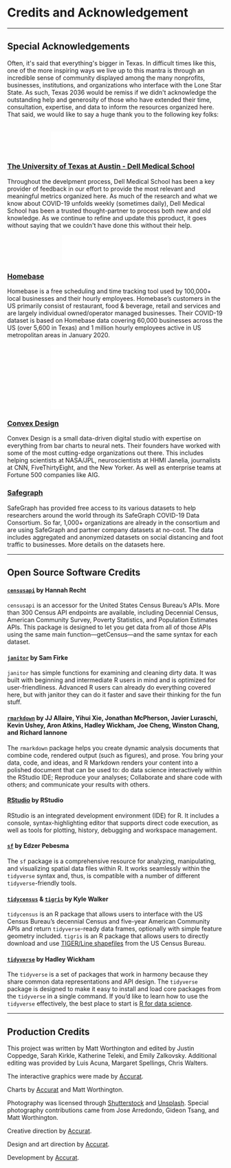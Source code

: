 <div class="collateral"></div>

# Credits and Acknowledgement

<hr>

## Special Acknowledgements

Often, it's said that everything's bigger in Texas. In difficult times like this, one of the more inspiring ways we live up to this mantra is through an incredible sense of community displayed among the many nonprofits, businesses, institutions, and organizations who interface with the Lone Star State. As such, Texas 2036 would be remiss if we didn't acknowledge the outstanding help and generosity of those who have extended their time, consultation, expertise, and data to inform the resources organized here. That said, we would like to say a huge thank you to the following key folks:

<br>

<img src="images/dell_med.svg" style="margin-left:auto; margin-right:auto; display:block" alt="dell_med_logo" width="300px"/>   

### [**The University of Texas at Austin - Dell Medical School**](https://dellmed.utexas.edu/)

Throughout the develpment process, Dell Medical School has been a key provider of feedback in our effort to provide the most relevant and meaningful metrics organized here. As much of the research and what we know about COVID-19 unfolds weekly (sometimes daily), Dell Medical School has been a trusted thought-partner to process both new and old knowledge. As we continue to refine and update this pproduct, it goes without saying that we couldn't have done this without their help.

<img src="images/homebase_logo.svg" style="margin-left:auto; margin-right:auto; display:block" alt="homebase_logo" width="250px"/> 

### [Homebase](https://joinhomebase.com/blog/real-time-covid-19-data/)

Homebase is a free scheduling and time tracking tool used by 100,000+ local businesses and their hourly employees. Homebase’s customers in the US primarily consist of restaurant, food & beverage, retail and services and are largely individual owned/operator managed businesses. Their COVID-19 dataset is based on Homebase data covering 60,000 businesses across the US (over 5,600 in Texas) and 1 million hourly employees active in US metropolitan areas in January 2020.

<img src="images/convex_logo.svg" style="margin-left:auto; margin-right:auto; display:block" alt="dell_med_logo" width="300px"/>   

### [Convex Design](https://convex.design)

Convex Design is a small data-driven digital studio with expertise on everything from bar charts to neural nets. Their founders have worked with some of the most cutting-edge organizations out there. This includes helping scientists at NASA/JPL, neuroscientists at HHMI Janelia, journalists at CNN, FiveThirtyEight, and the New Yorker. As well as enterprise teams at Fortune 500 companies like AIG.

### [Safegraph](https://www.safegraph.com/blog/safegraph-provides-cdc-fed-and-1000-organizations-with-data-to-fight-the-covid-19-crisis)

SafeGraph has provided free access to its various datasets to help researchers around the world through its SafeGraph COVID-19 Data Consortium. So far, 1,000+ organizations are already in the consortium and are using SafeGraph and partner company datasets at no-cost. The data includes aggregated and anonymized datasets on social distancing and foot traffic to businesses. More details on the datasets here. 



<hr>

## Open Source Software Credits

#### [`censusapi`](https://hrecht.github.io/censusapi/) by Hannah Recht

`censusapi` is an accessor for the United States Census Bureau’s APIs. More than 300 Census API endpoints are available, including Decennial Census, American Community Survey, Poverty Statistics, and Population Estimates APIs. This package is designed to let you get data from all of those APIs using the same main function—getCensus—and the same syntax for each dataset.  

#### [`janitor`](http://sfirke.github.io/janitor/) by Sam Firke

`janitor` has simple functions for examining and cleaning dirty data. It was built with beginning and intermediate R users in mind and is optimized for user-friendliness. Advanced R users can already do everything covered here, but with janitor they can do it faster and save their thinking for the fun stuff.  

#### [`rmarkdown`](https://rmarkdown.rstudio.com/docs/) by JJ Allaire, Yihui Xie, Jonathan McPherson, Javier Luraschi, Kevin Ushey, Aron Atkins, Hadley Wickham, Joe Cheng, Winston Chang, and Richard Iannone

The `rmarkdown` package helps you create dynamic analysis documents that combine code, rendered output (such as figures), and prose. You bring your data, code, and ideas, and R Markdown renders your content into a polished document that can be used to: do data science interactively within the RStudio IDE; Reproduce your analyses; Collaborate and share code with others; and communicate your results with others.  

#### [RStudio](https://www.rstudio.com/products/rstudio/) by RStudio

RStudio is an integrated development environment (IDE) for R. It includes a console, syntax-highlighting editor that supports direct code execution, as well as tools for plotting, history, debugging and workspace management.  

#### [`sf`](http://r-spatial.github.io/sf/) by Edzer Pebesma

The `sf` package is a comprehensive resource for analyzing, manipulating, and visualizing spatial data files within R. It works seamlessly within the `tidyverse` syntax and, thus, is compatible with a number of different `tidyverse`-friendly tools.   

#### [`tidycensus`](https://walkerke.github.io/tidycensus) & [`tigris`](https://github.com/walkerke/tigris) by Kyle Walker

`tidycensus` is an R package that allows users to interface with the US Census Bureau’s decennial Census and five-year American Community APIs and return `tidyverse`-ready data frames, optionally with simple feature geometry included. `tigris` is an R package that allows users to directly download and use [TIGER/Line shapefiles](https://www.census.gov/geo/maps-data/data/tiger-line.html) from the US Census Bureau.  

#### [`tidyverse`](https://tidyverse.tidyverse.org) by Hadley Wickham 

The `tidyverse` is a set of packages that work in harmony because they share common data representations and API design. The `tidyverse` package is designed to make it easy to install and load core packages from the `tidyverse` in a single command. If you’d like to learn how to use the `tidyverse` effectively, the best place to start is [R for data science](http://r4ds.had.co.nz/).  

***

## Production Credits

This project was written by Matt Worthington and edited by Justin Coppedge, Sarah Kirkle, Katherine Teleki, and Emily Zalkovsky. Additional editing was provided by Luis Acuna, Margaret Spellings, Chris Walters.  

The interactive graphics were made by [Accurat](https://www.accurat.it).  

Charts by [Accurat](https://www.accurat.it) and Matt Worthington.  

Photography was licensed through [Shutterstock](https://www.shutterstock.com) and [Unsplash](https://unsplash.com). Special photography contributions came from Jose Arredondo, Gideon Tsang, and Matt Worthington.  

Creative direction by [Accurat](https://www.accurat.it).  

Design and art direction by [Accurat](https://www.accurat.it).  

Development by [Accurat](https://www.accurat.it).  
